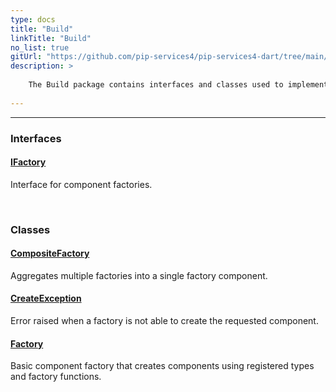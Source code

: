 ```yaml
---
type: docs
title: "Build"
linkTitle: "Build"
no_list: true
gitUrl: "https://github.com/pip-services4/pip-services4-dart/tree/main/pip-services4-components-dart"
description: >
    
    The Build package contains interfaces and classes used to implement the "factory design pattern". 
    
---
```

---

<div class="module-body"> 

### Interfaces

#### [IFactory](ifactory)
Interface for component factories.

<br>

### Classes

#### [CompositeFactory](composite_factory)
Aggregates multiple factories into a single factory component.

#### [CreateException](create_exception)
Error raised when a factory is not able to create the requested component.

#### [Factory](factory)
Basic component factory that creates components using registered types and factory functions.

</div>

